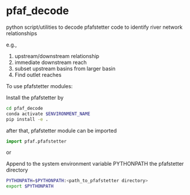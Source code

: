 # pfaf_decode
python script/utilities to decode pfafstetter code to identify river network relationships

e.g., 
1. upstream/downstream relationship
2. immediate downstream reach
3. subset upstream basins from larger basin
4. Find outlet reaches


To use pfafstetter modules:

Install the pfafstetter by

```bash
cd pfaf_decode 
conda activate $ENVIRONMENT_NAME
pip install -e .
```

after that, pfafstetter module can be imported

```python
import pfaf.pfafstetter
```

or

Append to the system environment variable PYTHONPATH the pfafstetter directory 

```bash
PYTHONPATH=$PYTHONPATH:<path_to_pfafstetter directory>
export $PYTHONPATH
```
